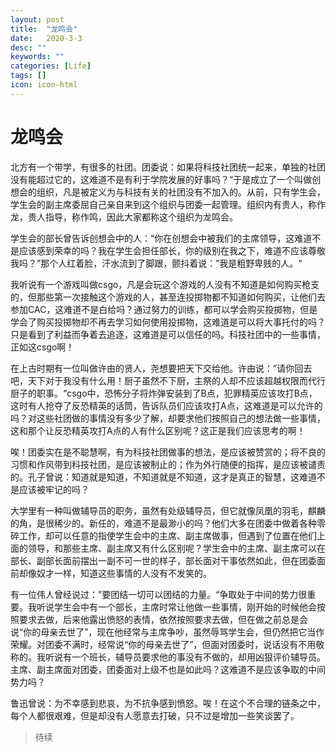 ```yaml
---
layout: post
title:  "龙鸣会"
date:   2020-3-3
desc: ""
keywords: ""
categories: [Life]
tags: []
icon: icon-html
---
```


# 龙鸣会

北方有一个带学，有很多的社团。团委说：如果将科技社团统一起来，单独的社团没有能超过它的，这难道不是有利于学院发展的好事吗？“于是成立了一个叫做创想会的组织，凡是被定义为与科技有关的社团没有不加入的。从前，只有学生会，学生会的副主席委屈自己亲自来到这个组织与团委一起管理。组织内有贵人，称作龙，贵人指导，称作鸣，因此大家都称这个组织为龙鸣会。

学生会的部长曾告诉创想会中的人：“你在创想会中被我们的主席领导，这难道不是应该感到荣幸的吗？我在学生会担任部长，你的级别在我之下，难道不应该尊敬我吗？”那个人红着脸，汗水流到了脚跟，颤抖着说：”我是粗野卑贱的人。“

我听说有一个游戏叫做csgo，凡是会玩这个游戏的人没有不知道是如何购买枪支的，但那些第一次接触这个游戏的人，甚至连投掷物都不知道如何购买，让他们去参加CAC，这难道不是白给吗？通过努力的训练，都可以学会购买投掷物，但是学会了购买投掷物却不再去学习如何使用投掷物，这难道是可以将大事托付的吗？只是看到了利益而争着去追逐，这难道是可以信任的吗。科技社团中的一些事情，正如这csgo啊！

在上古时期有一位叫做许由的贤人，尧想要把天下交给他。许由说：”请你回去吧，天下对于我没有什么用！厨子虽然不下厨，主祭的人却不应该超越权限而代行厨子的职事。“csgo中，恐怖分子将炸弹安装到了B点，犯罪精英应该攻打B点，这时有人抢夺了反恐精英的话筒，告诉队员们应该攻打A点，这难道是可以允许的吗？对这些社团做的事情没有多少了解，却要求他们按照自己的想法做一些事情，这和那个让反恐精英攻打A点的人有什么区别呢？这正是我们应该思考的啊！

唉！团委实在是不聪慧啊，有为科技社团做事的想法，是应该被赞赏的；将不良的习惯和作风带到科技社团，是应该被制止的；作为外行随便的指挥，是应该被谴责的。孔子曾说：知道就是知道，不知道就是不知道，这才是真正的智慧，这难道不是应该被牢记的吗？

大学里有一种叫做辅导员的职务，虽然有处级辅导员，但它就像凤凰的羽毛，麒麟的角，是很稀少的。新任的，难道不是最渺小的吗？他们大多在团委中做着各种零碎工作，却可以任意的指使学生会中的主席、副主席做事，但遇到了位置在他们上面的领导，和那些主席、副主席又有什么区别呢？学生会中的主席、副主席可以在部长、副部长面前摆出一副不可一世的样子，部长面对干事依然如此，但在团委面前却像奴才一样，知道这些事情的人没有不发笑的。

有一位伟人曾经说过：”要团结一切可以团结的力量。“争取处于中间的势力很重要。我听说学生会中有一个部长，主席时常让他做一些事情，刚开始的时候他会按照要求去做，后来他露出愤怒的表情，依然按照要求去做，但在做之前总是会说“你的母亲去世了”，现在他经常与主席争吵，虽然辱骂学生会，但仍然把它当作荣耀。对团委不满时，经常说“你的母亲去世了”，但面对团委时，说话没有不用敬称的。我听说有一个班长，辅导员要求他的事没有不做的，却用凶狠评价辅导员。主席、副主席面对团委，团委面对上级不也是如此吗？这难道不是应该争取的中间势力吗？

鲁迅曾说：为不幸感到悲哀，为不抗争感到愤怒。唉！在这个不合理的链条之中，每个人都很艰难，但是却没有人愿意去打破，只不过是增加一些笑谈罢了。



> 待续




